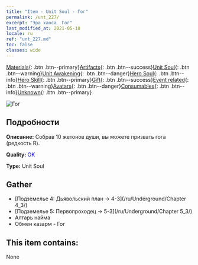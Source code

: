 ```yaml
---
title: "Item - Unit Soul - Гог"
permalink: /unt_227/
excerpt: "Эра хаоса  Гог"
last_modified_at: 2021-05-18
locale: ru
ref: "unt_227.md"
toc: false
classes: wide
---
```

 [Materials](/ItemsRU/){: .btn .btn--primary}[Artifacts](/ItemsRU/Artifacts/){: .btn .btn--success}[Unit Soul](/ItemsRU/UnitSoul/){: .btn .btn--warning}[Unit Awakening](/ItemsRU/UnitAwakening/){: .btn .btn--danger}[Hero Soul](/ItemsRU/HeroSoul/){: .btn .btn--info}[Hero Skill](/ItemsRU/HeroSkill/){: .btn .btn--primary}[Gift](/ItemsRU/Gift/){: .btn .btn--success}[Event related](/ItemsRU/Events/){: .btn .btn--warning}[Avatars](/ItemsRU/Avatars/){: .btn .btn--danger}[Consumables](/ItemsRU/Consumables/){: .btn .btn--info}[Unknown](/ItemsRU/Unknown/){: .btn .btn--primary}

 ![Гог](/images/u/ti_touhuoguai.jpg)

## Подробности
 **Описание:** Собрав 10 жетонов души, вы можете призвать гога (редкость R).

 **Quality:** <span style="color: #0000CD">OK</span>

 **Type:** Unit Soul

## Gather

*    [Подземелье 4: Дьявольский план -> 4-3](/ru/Underground/Chapter 4_3/) 
*    [Подземелье 5: Первопроходец -> 5-3](/ru/Underground/Chapter 5_3/) 
*    Алтарь найма 
*    Обмен казарм - Гог 

## This item contains:

  None

